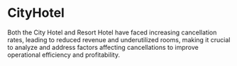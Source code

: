 # CityHotel
Both the City Hotel and Resort Hotel have faced increasing cancellation rates, leading to reduced revenue and underutilized rooms, making it crucial to analyze and address factors affecting cancellations to improve operational efficiency and profitability.
